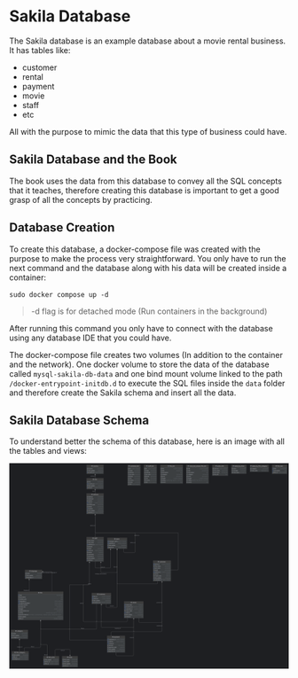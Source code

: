 # Sakila Database

The Sakila database is an example database about a movie rental business. It has tables like:

* customer
* rental
* payment
* movie
* staff
* etc

All with the purpose to mimic the data that this type of business could have.

## Sakila Database and the Book

The book uses the data from this database to convey all the SQL concepts that it teaches, therefore creating this database is important to get a good grasp of all the concepts by practicing.

## Database Creation

To create this database, a docker-compose file was created with the purpose to make the process very straightforward. You only have to run the next command and the database along with his data will be created inside a container:

```
sudo docker compose up -d
```
> -d flag is for detached mode (Run containers in the background)

After running this command you only have to connect with the database using any database IDE that you could have.

The docker-compose file creates two volumes (In addition to the container and the network). One docker volume to store the data of the database called `mysql-sakila-db-data` and one bind mount volume linked to the path `/docker-entrypoint-initdb.d` to execute the SQL files inside the `data` folder and therefore create the Sakila schema and insert all the data.

## Sakila Database Schema

To understand better the schema of this database, here is an image with all the tables and views:

![image](./images/sakila_schema.png)





